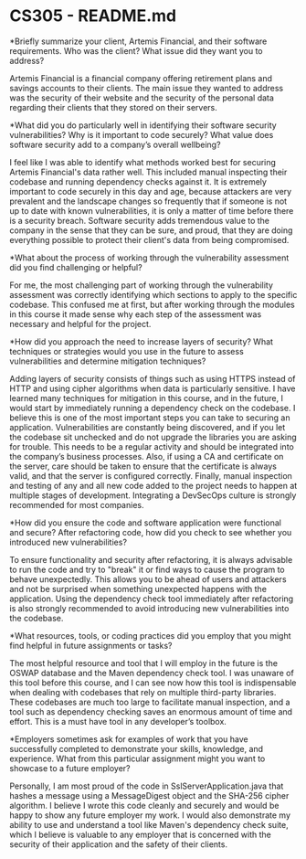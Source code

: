# CS305 - README.md

*Briefly summarize your client, Artemis Financial, and their software requirements. Who was the client? What issue did they want you to address?

Artemis Financial is a financial company offering retirement plans and savings accounts to their clients. The main issue they wanted to address was the security of their website and the security of the personal data regarding their clients that they stored on their servers.

*What did you do particularly well in identifying their software security vulnerabilities? Why is it important to code securely? What value does software security add to a company’s overall wellbeing?

I feel like I was able to identify what methods worked best for securing Artemis Financial's data rather well. This included manual inspecting their codebase and running dependency checks against it. It is extremely important to code securely in this day and age, because attackers are very prevalent and the landscape changes so frequently that if someone is not up to date with known vulnerabilities, it is only a matter of time before there is a security breach. Software security adds tremendous value to the company in the sense that they can be sure, and proud, that they are doing everything possible to protect their client's data from being compromised.

*What about the process of working through the vulnerability assessment did you find challenging or helpful?

For me, the most challenging part of working through the vulnerability assessment was correctly identifying which sections to apply to the specific codebase. This confused me at first, but after working through the modules in this course it made sense why each step of the assessment was necessary and helpful for the project.

*How did you approach the need to increase layers of security? What techniques or strategies would you use in the future to assess vulnerabilities and determine mitigation techniques?

Adding layers of security consists of things such as using HTTPS instead of HTTP and using cipher algorithms when data is particularly sensitive. I have learned many techniques for mitigation in this course, and in the future, I would start by immediately running a dependency check on the codebase. I believe this is one of the most important steps you can take to securing an application. Vulnerabilities are constantly being discovered, and if you let the codebase sit unchecked and do not upgrade the libraries you are asking for trouble. This needs to be a regular activity and should be integrated into the company’s business processes. Also, if using a CA and certificate on the server, care should be taken to ensure that the certificate is always valid, and that the server is configured correctly. Finally, manual inspection and testing of any and all new code added to the project needs to happen at multiple stages of development. Integrating a DevSecOps culture is strongly recommended for most companies.

*How did you ensure the code and software application were functional and secure? After refactoring code, how did you check to see whether you introduced new vulnerabilities?

To ensure functionality and security after refactoring, it is always advisable to run the code and try to "break" it or find ways to cause the program to behave unexpectedly. This allows you to be ahead of users and attackers and not be surprised when something unexpected happens with the application. Using the dependency check tool immediately after refactoring is also strongly recommended to avoid introducing new vulnerabilities into the codebase.

*What resources, tools, or coding practices did you employ that you might find helpful in future assignments or tasks?

The most helpful resource and tool that I will employ in the future is the OSWAP database and the Maven dependency check tool. I was unaware of this tool before this course, and I can see now how this tool is indispensable when dealing with codebases that rely on multiple third-party libraries. These codebases are much too large to facilitate manual inspection, and a tool such as dependency checking saves an enormous amount of time and effort. This is a must have tool in any developer’s toolbox.

*Employers sometimes ask for examples of work that you have successfully completed to demonstrate your skills, knowledge, and experience. What from this particular assignment might you want to showcase to a future employer?

Personally, I am most proud of the code in SslServerApplication.java that hashes a message using a MessageDigest object and the SHA-256 cipher algorithm. I believe I wrote this code cleanly and securely and would be happy to show any future employer my work. I would also demonstrate my ability to use and understand a tool like Maven's dependency check suite, which I believe is valuable to any employer that is concerned with the security of their application and the safety of their clients.
